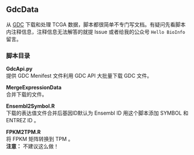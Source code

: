 ## GdcData
从 [GDC](https://portal.gdc.cancer.gov/) 下载和处理 TCGA 数据，脚本都很简单不专门写文档。有疑问先看脚本内注释信息，注释信息无法解答的就提 Issue 或者给我的公众号 `Hello BioInfo` 留言。   
### 脚本目录
**GdcApi.py**  
提供 GDC Menifest 文件利用 GDC API 大批量下载 GDC 文件。  
  
**MergeExpressionData**  
合并下载的文件。  
  
**Ensembl2Symbol.R**  
下载的表达值文件合并后基因ID默认为 Ensembl ID 用这个脚本添加 SYMBOL 和 ENTREZ ID 。  
  
**FPKM2TPM.R**  
将 FPKM 矩阵转换到 TPM 。  
**注意：** 不建议这么做！  

